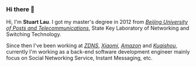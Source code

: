 ### Hi there 👋

<div class="en post-container">
    <p>Hi, I'm <strong>Stuart Lau</strong>. I
        got my master's degree in 2012
        from <a href="https://english.bupt.edu.cn/"><i>Beijing University of Posts and
            Telecommunications</i></a>, State Key Laboratory of Networking and Switching
        Technology. </p>
    <p>Since then I've been working at
        <a href="http://www.zdns.cn/"><i>ZDNS</i></a>,
        <a href="https://www.mi.com/en/index.html"><i>Xiaomi</i></a>,
        <a href="https://www.amazon.com/"><i>Amazon</i></a> and
        <a href="www.kuaishou.com/"><i>Kuaishou</i></a>,
            currently I'm working as a back-end software development engineer mainly focus on Social Networking Service, Instant Messaging, etc.</p>
</div>